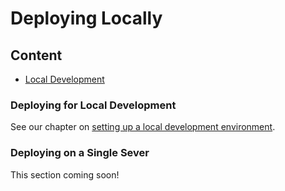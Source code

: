 # Deploying Locally

## Content

- [Local Development](#deploying-for-local-development)

### Deploying for Local Development

See our chapter on [setting up a local development environment](../development/local-development.md).

### Deploying on a Single Sever

This section coming soon!
